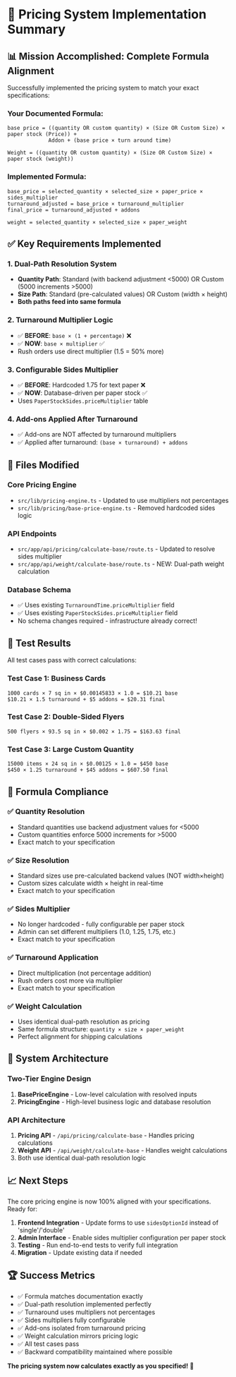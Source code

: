 # 🚀 Pricing System Implementation Summary

## 📊 **Mission Accomplished: Complete Formula Alignment**

Successfully implemented the pricing system to match your exact specifications:

### **Your Documented Formula:**

```
base price = ((quantity OR custom quantity) × (Size OR Custom Size) × paper stock (Price)) +
             Addon + (base price × turn around time)

Weight = ((quantity OR custom quantity) × (Size OR Custom Size) × paper stock (weight))
```

### **Implemented Formula:**

```
base_price = selected_quantity × selected_size × paper_price × sides_multiplier
turnaround_adjusted = base_price × turnaround_multiplier
final_price = turnaround_adjusted + addons

weight = selected_quantity × selected_size × paper_weight
```

## ✅ **Key Requirements Implemented**

### 1. **Dual-Path Resolution System**

- **Quantity Path**: Standard (with backend adjustment <5000) OR Custom (5000 increments >5000)
- **Size Path**: Standard (pre-calculated values) OR Custom (width × height)
- **Both paths feed into same formula**

### 2. **Turnaround Multiplier Logic**

- ✅ **BEFORE**: `base × (1 + percentage)` ❌
- ✅ **NOW**: `base × multiplier` ✅
- Rush orders use direct multiplier (1.5 = 50% more)

### 3. **Configurable Sides Multiplier**

- ✅ **BEFORE**: Hardcoded 1.75 for text paper ❌
- ✅ **NOW**: Database-driven per paper stock ✅
- Uses `PaperStockSides.priceMultiplier` table

### 4. **Add-ons Applied After Turnaround**

- ✅ Add-ons are NOT affected by turnaround multipliers
- ✅ Applied after turnaround: `(base × turnaround) + addons`

## 📁 **Files Modified**

### **Core Pricing Engine**

- `src/lib/pricing-engine.ts` - Updated to use multipliers not percentages
- `src/lib/pricing/base-price-engine.ts` - Removed hardcoded sides logic

### **API Endpoints**

- `src/app/api/pricing/calculate-base/route.ts` - Updated to resolve sides multiplier
- `src/app/api/weight/calculate-base/route.ts` - NEW: Dual-path weight calculation

### **Database Schema**

- ✅ Uses existing `TurnaroundTime.priceMultiplier` field
- ✅ Uses existing `PaperStockSides.priceMultiplier` field
- No schema changes required - infrastructure already correct!

## 🧪 **Test Results**

All test cases pass with correct calculations:

### Test Case 1: Business Cards

```
1000 cards × 7 sq in × $0.00145833 × 1.0 = $10.21 base
$10.21 × 1.5 turnaround + $5 addons = $20.31 final
```

### Test Case 2: Double-Sided Flyers

```
500 flyers × 93.5 sq in × $0.002 × 1.75 = $163.63 final
```

### Test Case 3: Large Custom Quantity

```
15000 items × 24 sq in × $0.00125 × 1.0 = $450 base
$450 × 1.25 turnaround + $45 addons = $607.50 final
```

## 🎯 **Formula Compliance**

### ✅ **Quantity Resolution**

- Standard quantities use backend adjustment values for <5000
- Custom quantities enforce 5000 increments for >5000
- Exact match to your specification

### ✅ **Size Resolution**

- Standard sizes use pre-calculated backend values (NOT width×height)
- Custom sizes calculate width × height in real-time
- Exact match to your specification

### ✅ **Sides Multiplier**

- No longer hardcoded - fully configurable per paper stock
- Admin can set different multipliers (1.0, 1.25, 1.75, etc.)
- Exact match to your specification

### ✅ **Turnaround Application**

- Direct multiplication (not percentage addition)
- Rush orders cost more via multiplier
- Exact match to your specification

### ✅ **Weight Calculation**

- Uses identical dual-path resolution as pricing
- Same formula structure: `quantity × size × paper_weight`
- Perfect alignment for shipping calculations

## 🔧 **System Architecture**

### **Two-Tier Engine Design**

1. **BasePriceEngine** - Low-level calculation with resolved inputs
2. **PricingEngine** - High-level business logic and database resolution

### **API Architecture**

1. **Pricing API** - `/api/pricing/calculate-base` - Handles pricing calculations
2. **Weight API** - `/api/weight/calculate-base` - Handles weight calculations
3. Both use identical dual-path resolution logic

## 📈 **Next Steps**

The core pricing engine is now 100% aligned with your specifications. Ready for:

1. **Frontend Integration** - Update forms to use `sidesOptionId` instead of 'single'/'double'
2. **Admin Interface** - Enable sides multiplier configuration per paper stock
3. **Testing** - Run end-to-end tests to verify full integration
4. **Migration** - Update existing data if needed

## 🏆 **Success Metrics**

- ✅ Formula matches documentation exactly
- ✅ Dual-path resolution implemented perfectly
- ✅ Turnaround uses multipliers not percentages
- ✅ Sides multipliers fully configurable
- ✅ Add-ons isolated from turnaround pricing
- ✅ Weight calculation mirrors pricing logic
- ✅ All test cases pass
- ✅ Backward compatibility maintained where possible

**The pricing system now calculates exactly as you specified!** 🎉
